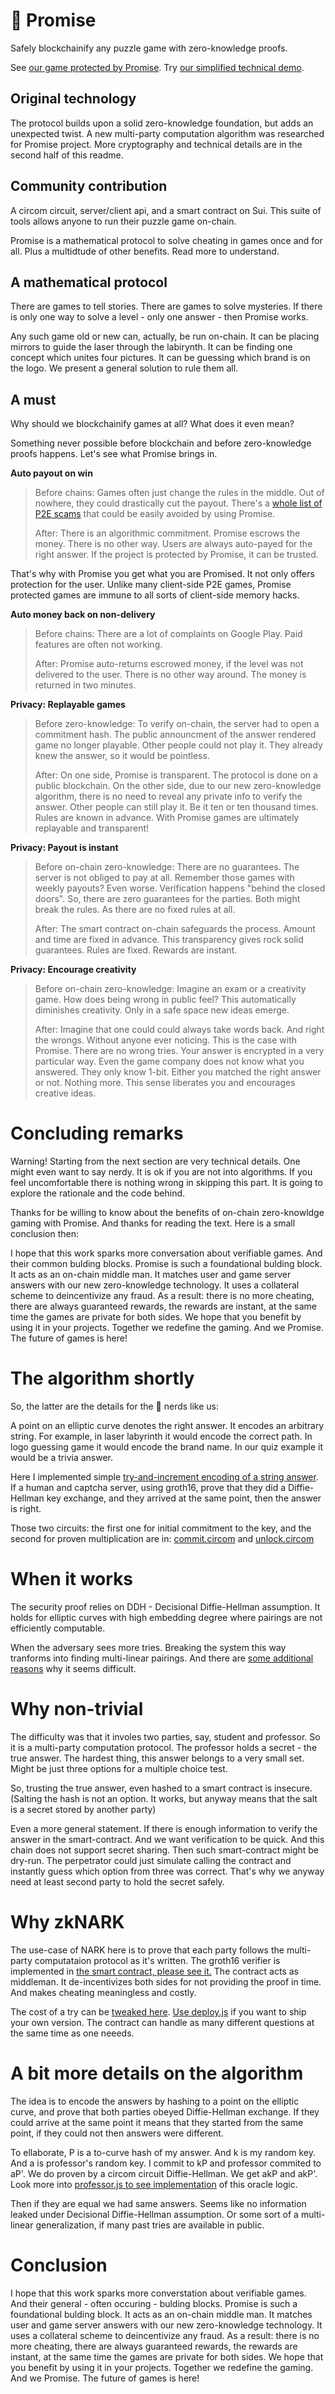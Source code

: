 # 💎 Promise 

Safely blockchainify any puzzle game with zero-knowledge proofs.

See [our game protected by Promise](https://youtu.be/). 
Try [our simplified technical demo](https://joyful-fudge-605f98.netlify.app/).

## Original technology

The protocol builds upon a solid zero-knowledge foundation, but adds an unexpected twist. 
A new multi-party computation algorithm was researched for Promise project.
More cryptography and technical details are in the second half of this readme.

## Community contribution
A circom circuit, server/client api, and a smart contract on Sui.
This suite of tools allows anyone to run their puzzle game on-chain.

Promise is a mathematical protocol to solve cheating in games once and for all. Plus a multidtude of other benefits.
Read more to understand.

## A mathematical protocol 

There are games to tell stories. There are games to solve mysteries. If there is only one way to solve a level - only one answer - then Promise works.

Any such game old or new can, actually, be run on-chain. 
It can be placing mirrors to guide the laser through the labirynth. It can be finding one concept which unites four pictures. It can be guessing which brand is on the logo. We present a general solution to rule them all.

## A must
Why should we blockchainify games at all? What does it even mean?

Something never possible before blockchain and before zero-knowledge proofs happens. Let's see what Promise brings in.

**Auto payout on win**
> Before chains:
>  Games often just change the rules in the middle. Out of nowhere, they could drastically cut the payout. There's a [whole list of P2E scams](https://cointelegraph.com/news/scams-in-gamefi-how-to-identify-toxic-nft-gaming-projects) that could be easily avoided by using Promise. 
>
> After:
> There is an algorithmic commitment. Promise escrows the money. There is no other way. Users are always auto-payed for the right answer. If the project is protected by Promise, it can be trusted.

That's why with Promise you get what you are Promised. It not only offers protection for the user. 
Unlike many client-side P2E games, Promise protected games are immune to all sorts of client-side memory hacks.

**Auto money back on non-delivery** 
> Before chains:
> There are a lot of complaints on Google Play. Paid features are often not working.
>
> After:
> Promise auto-returns escrowed money, if the level was not delivered to the user. There is no other way around. 
The money is returned in two minutes.

 **Privacy: Replayable games**
> Before zero-knowledge:
> To verify on-chain, the server had to open a commitment hash. The public announcment of the answer rendered game no longer playable. Other people could not play it. They already knew the answer, so it would be pointless. 
>
> After:
> On one side, Promise is transparent. The protocol is done on a public blockchain. On the other side, due to our new zero-knowledge algorithm, there is no need to reveal any private info to verify the answer. Other people can still play it. Be it ten or ten thousand times. Rules are known in advance. With Promise games are ultimately replayable and transparent!

**Privacy: Payout is instant**
> Before on-chain zero-knowledge:
> There are no guarantees. The server is not obliged to pay at all. Remember those games with weekly payouts?
> Even worse. Verification happens "behind the closed doors". So, there are zero guarantees for the parties. Both might break the rules. As there are no fixed rules at all.
>
> After:
> The smart contract on-chain safeguards the process. Amount and time are fixed in advance. 
> This transparency gives rock solid guarantees. Rules are fixed. Rewards are instant.

<!-- **Privacy: Nobody steals from the company**
> Before on-chain zero-knowledge:
Private gaming -->

**Privacy: Encourage creativity**
> Before on-chain zero-knowledge:
> Imagine an exam or a creativity game. How does being wrong in public feel? This automatically diminishes creativity. Only in a safe space new ideas emerge.
> 
> After:
> Imagine that one could could always take words back. And right the wrongs. Without anyone ever noticing. This is the case with Promise. There are no wrong tries. Your answer is encrypted in a very particular way. Even the game company does not know what you answered. They only know 1-bit. Either you matched the right answer or not. Nothing more. This sense liberates you and encourages creative ideas.

# Concluding remarks
Warning! Starting from the next section are very technical details. One might even want to say nerdy. It is ok if you are not into algorithms. If you feel uncomfortable there is nothing wrong in skipping this part. It is going to explore the rationale and the code behind.

Thanks for be willing to know about the benefits of on-chain zero-knowldge gaming with Promise. And thanks for reading the text. Here is a small conclusion then:

I hope that this work sparks more conversation about verifiable games. And their common bulding blocks. Promise is such a foundational bulding block. It acts as an on-chain middle man. It matches user and game server answers with our new zero-knowledge technology. It uses a collateral scheme to deincentivize any fraud. As a result: there is no more cheating, there are always guaranteed rewards, the rewards are instant, at the same time the games are private for both sides. We hope that you benefit by using it in your projects. Together we redefine the gaming. And we Promise. The future of games is here!

# The algorithm shortly

So, the latter are the details for the 🦄 nerds like us:

A point on an elliptic curve denotes the right answer. It encodes an arbitrary string. For example, in laser labyrinth it would encode the correct path. In logo guessing game it would encode the brand name. In our quiz example it would be a trivia answer.

Here I implemented simple [try-and-increment encoding of a string answer](boneh-encode/hash_to_curve.js). If a human and captcha server, using groth16, prove
that they did a Diffie-Hellman key exchange, and they arrived at the same point, then the answer is right. 

Those two circuits: the first one for initial commitment to the key, and the second for proven multiplication are
in: [commit.circom](commit.circom) and [unlock.circom](unlock.circom)

# When it works 

The security proof relies on DDH - Decisional Diffie-Hellman assumption. It holds for elliptic curves with high embedding degree where pairings are not efficiently computable. 

When the adversary sees more tries. Breaking the system this way tranforms into finding multi-linear pairings. And there are [some additional reasons](https://crypto.stanford.edu/~dabo/papers/mlinear.pdf) why it seems difficult.  

# Why non-trivial

The difficulty was that it involes two parties, say, student and professor. So it is a multi-party computation protocol. The professor holds a secret - the true answer. The hardest thing, this answer belongs to a very small set. Might be just three options for a multiple choice test.

So, trusting the true answer, even hashed to a smart contract is insecure. (Salting the hash is not an option.
It works, but anyway means that the salt is a secret stored by another party) 

Even a more general statement. If there is enough information to verify the answer in the smart-contract. And we want verification to be quick. And this chain does not support secret sharing. Then such smart-contract might be dry-run. The perpetrator could just simulate calling the contract and instantly guess which option from three was correct. That's why we anyway need at least second party to hold the secret safely.

# Why zkNARK

The use-case of NARK here is to prove that each party follows the multi-party computataion protocol as it's written. The groth16 verifier is implemented in [the smart contract, please see it.](sui-verifier/sources/dev_verifier.move) The contract acts as middleman. It de-incentivizes both sides for not providing the proof in time. And makes cheating meaningless and costly.

The cost of a try can be [tweaked here](sui-verifier/sources/dev_verifier.move#L124). 
[Use deploy.js](client-scripts/deploy.js) if you want to ship your own version.
The contract can handle as many different questions at the same time as one neeeds.

# A bit more details on the algorithm

The idea is to encode the answers by hashing to a point on the elliptic curve, and prove that both parties obeyed Diffie-Hellman exchange. 
If they could arrive at the same point it means that they started from the same point, if they could not then answers were different.

To ellaborate, P is a to-curve hash of my answer. And k is my random key. And a is professor's random key. I commit to kP and professor commited to aP'. We do proven by a circom circuit Diffie-Hellman. We get akP and akP'. Look more into [professor.js to see implementation](client-scripts/professor.js) of this oracle logic.

Then if they are equal we had same answers. Seems like no information leaked under Decisional Diffie-Hellman assumption. Or some sort of a multi-linear generalization, if many past tries are available in public.

# Conclusion

I hope that this work sparks more converstation about verifiable games. And their general - often occuring - bulding blocks. Promise is such a foundational bulding block. It acts as an on-chain middle man. It matches user and game server answers with our new zero-knowledge technology. It uses a collateral scheme to deincentivize any fraud. As a result: there is no more cheating, there are always guaranteed rewards, the rewards are instant, at the same time the games are private for both sides. We hope that you benefit by using it in your projects. Together we redefine the gaming. And we Promise. The future of games is here!
